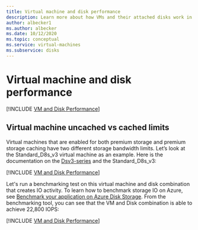 ```yaml
---
title: Virtual machine and disk performance
description: Learn more about how VMs and their attached disks work in combination for performance 
author: albecker1
ms.author: albecker
ms.date: 10/12/2020
ms.topic: conceptual
ms.service: virtual-machines
ms.subservice: disks
---
```

# Virtual machine and disk performance
[!INCLUDE [VM and Disk Performance](../../../includes/virtual-machine-disk-performance.md)]

## Virtual machine uncached vs cached limits
Virtual machines that are enabled for both premium storage and premium storage caching have two different storage bandwidth limits. Let’s look at the Standard_D8s_v3 virtual machine as an example. Here is the documentation on the [Dsv3-series](../dv3-dsv3-series.md) and the Standard_D8s_v3:

[!INCLUDE [VM and Disk Performance](../../../includes/virtual-machine-disk-performance-2.md)]

Let's run a benchmarking test on this virtual machine and disk combination that creates IO activity. To learn how to benchmark storage IO on Azure, see [Benchmark your application on Azure Disk Storage](disks-benchmarks.md). From the benchmarking tool, you can see that the VM and Disk combination is able to achieve 22,800 IOPS:

[!INCLUDE [VM and Disk Performance](../../../includes/virtual-machine-disk-performance-3.md)]